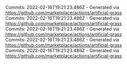 Commits: 2022-02-16T19:21:23.486Z - Generated via https://github.com/marketplace/actions/artificial-grass
<br>
Commits: 2022-02-16T19:21:23.486Z - Generated via https://github.com/marketplace/actions/artificial-grass
<br>
Commits: 2022-02-16T19:21:23.486Z - Generated via https://github.com/marketplace/actions/artificial-grass
<br>
Commits: 2022-02-16T19:21:23.486Z - Generated via https://github.com/marketplace/actions/artificial-grass
<br>
Commits: 2022-02-16T19:21:23.486Z - Generated via https://github.com/marketplace/actions/artificial-grass
<br>
